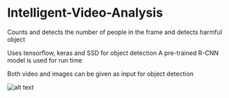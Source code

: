 # Intelligent-Video-Analysis
Counts and detects the number of people in the frame and detects harmful object

Uses tensorflow, keras and SSD for object detection
A pre-trained R-CNN model is used for run time

Both video and images can be given as input for object detection

![alt text](input_images_and_videos/Screenshot(3).png "Description goes here")
